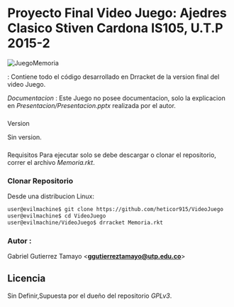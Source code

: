 # Proyecto Final Video Juego: Ajedres Clasico Stiven Cardona IS105, U.T.P 2015-2

![JuegoMemoria](http://www.naturallysweet.com.au/blogs/wp-content/uploads/2014/01/improve-your-memory-natural-sugar.jpg)


 : Contiene todo el código desarrollado en Drracket de la version final del video Juego.

*Documentacion*
 : Este Juego no posee documentacion, solo la explicacion en *Presentacion/Presentacion.pptx* realizada por el autor.


###
Version

Sin version.

### 
Requisitos
Para ejecutar solo se debe descargar o clonar el repositorio, correr el archivo *Memoria.rkt*.


### Clonar Repositorio
Desde una distribucion Linux:

```sh
user@evilmachine$ git clone https://github.com/heticor915/VideoJuego
user@evilmachine$ cd VideoJuego
user@evilmachine/VideoJuego$ drracket Memoria.rkt
```

### Autor :
Gabriel Gutierrez Tamayo	 <**ggutierreztamayo@utp.edu.co**>

Licencia
----
Sin Definir,Supuesta por el dueño del repositorio *GPLv3*. 

